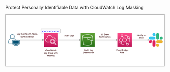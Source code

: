 Protect Personally Identifiable Data with CloudWatch Log Masking

![EProtect Personally Identifiable Data with CloudWatch Log Masking](cloudwatch-logs-masking.png?raw=true)